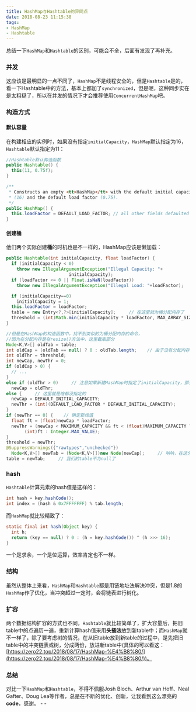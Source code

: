 ```yaml
---
title: HashMap与Hashtable的异同点
date: 2018-08-23 11:15:38
tags:
- HashMap
- Hashtable
---
```


总结一下`HashMap`和`Hashtable`的区别，可能会不全，后面有发现了再补充。

### 并发

这应该是最明显的一点不同了，`HashMap`不是线程安全的，但是`Hashtable`是的，看一下Hashtable中的方法，基本上都加了`synchronized`，但是呢，这种同步实在是太粗糙了，所以在并发的情况下才会推荐使用`ConcurrentHashMap`吧。

<!--more-->

### 构造方式

#### 默认容量

在构建相应的实例时，如果没有指定`initialCapacity`，`HashMap`默认指定为16，`Hashtable`默认指定为11：

``` java
//Hashtable默认构造函数
public Hashtable() {
  this(11, 0.75f);
}

/**
 * Constructs an empty <tt>HashMap</tt> with the default initial capacity
 * (16) and the default load factor (0.75).
 */
public HashMap() {
  this.loadFactor = DEFAULT_LOAD_FACTOR; // all other fields defaulted
}
```

#### 创建桶

他们两个实际创建**桶**的时机也是不一样的，HashMap应该是懒加载：

``` java
public Hashtable(int initialCapacity, float loadFactor) {
  if (initialCapacity < 0)
    throw new IllegalArgumentException("Illegal Capacity: "+
                        initialCapacity);
  if (loadFactor <= 0 || Float.isNaN(loadFactor))
    throw new IllegalArgumentException("Illegal Load: "+loadFactor);

  if (initialCapacity==0)
    initialCapacity = 1;
  this.loadFactor = loadFactor;
  table = new Entry<?,?>[initialCapacity];     // 在这里就为桶分配内存了
  threshold = (int)Math.min(initialCapacity * loadFactor, MAX_ARRAY_SIZE + 1);
}

//但是在HashMap的构造函数中，找不到类似的为桶分配内存的命令，
//因为在分配内存是在resize()方法中，这里截取部分
Node<K,V>[] oldTab = table;
int oldCap = (oldTab == null) ? 0 : oldTab.length;    // 由于没有分配内存，所以此时table还是null，因此oldCap == 0
int oldThr = threshold;
int newCap, newThr = 0;
if (oldCap > 0) {
  // ...
}
else if (oldThr > 0)     // 注意如果新建HashMap时指定了initialCapacity，那么会根据这个值初始化 threshold
  newCap = oldThr;
else {     // 这里就是啥都没指定的
  newCap = DEFAULT_INITIAL_CAPACITY;
  newThr = (int)(DEFAULT_LOAD_FACTOR * DEFAULT_INITIAL_CAPACITY);
}
if (newThr == 0) {    // 确定新阀值
  float ft = (float)newCap * loadFactor;
  newThr = (newCap < MAXIMUM_CAPACITY && ft < (float)MAXIMUM_CAPACITY ?
       (int)ft : Integer.MAX_VALUE);
}
threshold = newThr;
@SuppressWarnings({"rawtypes","unchecked"})
  Node<K,V>[] newTab = (Node<K,V>[])new Node[newCap];     // 呐呐，在这分配内存
table = newTab;     // 我们的table不为null了
```

### hash

`Hashtable`计算元素的hash值是这样的：

``` java
int hash = key.hashCode();
int index = (hash & 0x7FFFFFFF) % tab.length;
```

而`HashMap`就比较精致了：

``` java
static final int hash(Object key) {
  int h;
  return (key == null) ? 0 : (h = key.hashCode()) ^ (h >>> 16);
}
```

一个是求余，一个是位运算，效率肯定也不一样。

### 结构

虽然从整体上来看，`HashMap`和`Hashtable`都是用链地址法解决冲突，但是1.8的`HashMap`作了优化，当冲突超过一定时，会将链表进行树化。

### 扩容

两个数据结构扩容的方式也不同，`Hashtable`就比较简单了，扩大容量后，把旧table中的点遍历一遍，重新计算hash值采用**头插法**放到新table中；而`HashMap`就不一样了，除了要考虑树的情况，在从旧table放到新table的过程中，是先把旧table中的冲突链表或树，分成两份，放进新table中(具体的可以看这：[https://zero22.top/2018/08/17/HashMap-%E4%B8%80/](https://zero22.top/2018/08/17/HashMap-%E4%B8%80/))。

### 总结

对比一下`HashMap`和`Hashtable`，不得不佩服Josh Bloch、Arthur van Hoff、Neal Gafter、Doug Lea等作者，总是在不断的优化、创新，让我看到这么漂亮的**code**，感谢。 - -